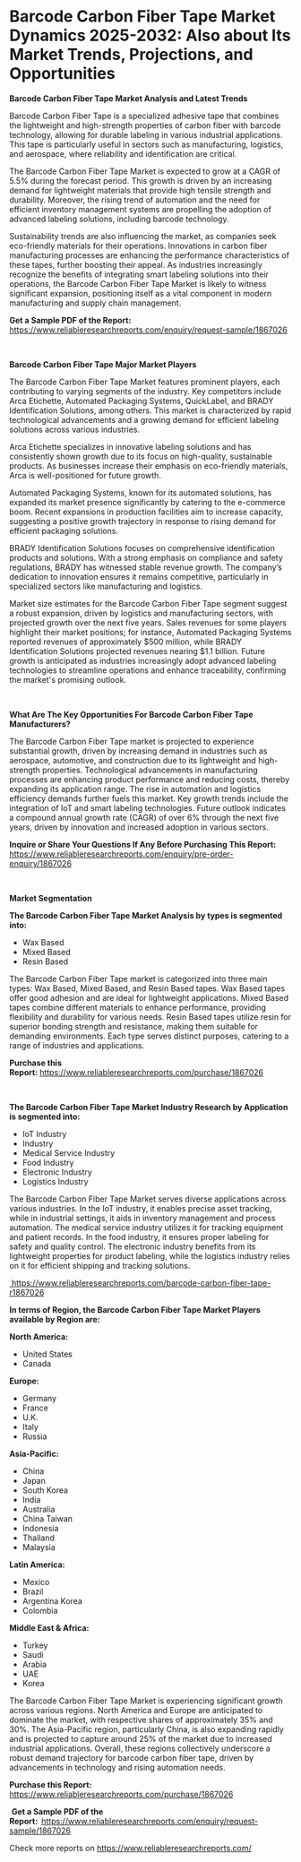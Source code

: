 <p><h1>Barcode Carbon Fiber Tape Market Dynamics 2025-2032: Also about Its Market Trends, Projections, and Opportunities</h1></p><p><strong>Barcode Carbon Fiber Tape Market Analysis and Latest Trends</strong></p>
<p><p>Barcode Carbon Fiber Tape is a specialized adhesive tape that combines the lightweight and high-strength properties of carbon fiber with barcode technology, allowing for durable labeling in various industrial applications. This tape is particularly useful in sectors such as manufacturing, logistics, and aerospace, where reliability and identification are critical.</p><p>The Barcode Carbon Fiber Tape Market is expected to grow at a CAGR of 5.5% during the forecast period. This growth is driven by an increasing demand for lightweight materials that provide high tensile strength and durability. Moreover, the rising trend of automation and the need for efficient inventory management systems are propelling the adoption of advanced labeling solutions, including barcode technology.</p><p>Sustainability trends are also influencing the market, as companies seek eco-friendly materials for their operations. Innovations in carbon fiber manufacturing processes are enhancing the performance characteristics of these tapes, further boosting their appeal. As industries increasingly recognize the benefits of integrating smart labeling solutions into their operations, the Barcode Carbon Fiber Tape Market is likely to witness significant expansion, positioning itself as a vital component in modern manufacturing and supply chain management.</p></p>
<p><strong>Get a Sample PDF of the Report:&nbsp;</strong> <a href="https://www.reliableresearchreports.com/enquiry/request-sample/1867026?utm_campaign=3325&utm_medium=2&utm_source=Github&utm_content=ia&utm_term=03042025&utm_id=barcode-carbon-fiber-tape">https://www.reliableresearchreports.com/enquiry/request-sample/1867026</a></p>
<p>&nbsp;</p>
<p><strong>Barcode Carbon Fiber Tape Major Market Players</strong></p>
<p><p>The Barcode Carbon Fiber Tape Market features prominent players, each contributing to varying segments of the industry. Key competitors include Arca Etichette, Automated Packaging Systems, QuickLabel, and BRADY Identification Solutions, among others. This market is characterized by rapid technological advancements and a growing demand for efficient labeling solutions across various industries.</p><p>Arca Etichette specializes in innovative labeling solutions and has consistently shown growth due to its focus on high-quality, sustainable products. As businesses increase their emphasis on eco-friendly materials, Arca is well-positioned for future growth. </p><p>Automated Packaging Systems, known for its automated solutions, has expanded its market presence significantly by catering to the e-commerce boom. Recent expansions in production facilities aim to increase capacity, suggesting a positive growth trajectory in response to rising demand for efficient packaging solutions.</p><p>BRADY Identification Solutions focuses on comprehensive identification products and solutions. With a strong emphasis on compliance and safety regulations, BRADY has witnessed stable revenue growth. The company’s dedication to innovation ensures it remains competitive, particularly in specialized sectors like manufacturing and logistics.</p><p>Market size estimates for the Barcode Carbon Fiber Tape segment suggest a robust expansion, driven by logistics and manufacturing sectors, with projected growth over the next five years. Sales revenues for some players highlight their market positions; for instance, Automated Packaging Systems reported revenues of approximately $500 million, while BRADY Identification Solutions projected revenues nearing $1.1 billion. Future growth is anticipated as industries increasingly adopt advanced labeling technologies to streamline operations and enhance traceability, confirming the market's promising outlook.</p></p>
<p>&nbsp;</p>
<p><strong>What Are The Key Opportunities For Barcode Carbon Fiber Tape Manufacturers?</strong></p>
<p><p>The Barcode Carbon Fiber Tape market is projected to experience substantial growth, driven by increasing demand in industries such as aerospace, automotive, and construction due to its lightweight and high-strength properties. Technological advancements in manufacturing processes are enhancing product performance and reducing costs, thereby expanding its application range. The rise in automation and logistics efficiency demands further fuels this market. Key growth trends include the integration of IoT and smart labeling technologies. Future outlook indicates a compound annual growth rate (CAGR) of over 6% through the next five years, driven by innovation and increased adoption in various sectors.</p></p>
<p><strong>Inquire or Share Your Questions If Any Before Purchasing This Report:</strong> <a href="https://www.reliableresearchreports.com/enquiry/pre-order-enquiry/1867026?utm_campaign=3325&utm_medium=2&utm_source=Github&utm_content=ia&utm_term=03042025&utm_id=barcode-carbon-fiber-tape">https://www.reliableresearchreports.com/enquiry/pre-order-enquiry/1867026</a></p>
<p>&nbsp;</p>
<p><strong>Market Segmentation</strong></p>
<p><strong>The Barcode Carbon Fiber Tape Market Analysis by types is segmented into:</strong></p>
<p><ul><li>Wax Based</li><li>Mixed Based</li><li>Resin Based</li></ul></p>
<p><p>The Barcode Carbon Fiber Tape market is categorized into three main types: Wax Based, Mixed Based, and Resin Based tapes. Wax Based tapes offer good adhesion and are ideal for lightweight applications. Mixed Based tapes combine different materials to enhance performance, providing flexibility and durability for various needs. Resin Based tapes utilize resin for superior bonding strength and resistance, making them suitable for demanding environments. Each type serves distinct purposes, catering to a range of industries and applications.</p></p>
<p><strong>Purchase this Report:&nbsp;</strong><a href="https://www.reliableresearchreports.com/purchase/1867026?utm_campaign=3325&utm_medium=2&utm_source=Github&utm_content=ia&utm_term=03042025&utm_id=barcode-carbon-fiber-tape">https://www.reliableresearchreports.com/purchase/1867026</a></p>
<p>&nbsp;</p>
<p><strong>The Barcode Carbon Fiber Tape Market Industry Research by Application is segmented into:</strong></p>
<p><ul><li>IoT Industry</li><li>Industry</li><li>Medical Service Industry</li><li>Food Industry</li><li>Electronic Industry</li><li>Logistics Industry</li></ul></p>
<p><p>The Barcode Carbon Fiber Tape Market serves diverse applications across various industries. In the IoT industry, it enables precise asset tracking, while in industrial settings, it aids in inventory management and process automation. The medical service industry utilizes it for tracking equipment and patient records. In the food industry, it ensures proper labeling for safety and quality control. The electronic industry benefits from its lightweight properties for product labeling, while the logistics industry relies on it for efficient shipping and tracking solutions.</p></p>
<p><a href="https://www.reliableresearchreports.com/barcode-carbon-fiber-tape-r1867026?utm_campaign=3325&utm_medium=2&utm_source=Github&utm_content=ia&utm_term=03042025&utm_id=barcode-carbon-fiber-tape">&nbsp;https://www.reliableresearchreports.com/barcode-carbon-fiber-tape-r1867026</a></p>
<p><strong>In terms of Region, the Barcode Carbon Fiber Tape Market Players available by Region are:</strong></p>
<p>
    <p> <strong> North America: </strong>
        <ul>
            <li>United States</li>
            <li>Canada</li>
        </ul>
        </p> 
    <p> <strong> Europe: </strong>
        <ul>
            <li>Germany</li>
            <li>France</li>
            <li>U.K.</li>
            <li>Italy</li>
            <li>Russia</li>
        </ul>
        </p> 
    <p> <strong> Asia-Pacific: </strong>
        <ul>
            <li>China</li>
            <li>Japan</li>
            <li>South Korea</li>
            <li>India</li>
            <li>Australia</li>
            <li>China Taiwan</li>
            <li>Indonesia</li>
            <li>Thailand</li>
            <li>Malaysia</li>
        </ul>
        </p> 
    <p> <strong> Latin America: </strong>
        <ul>
            <li>Mexico</li>
            <li>Brazil</li>
            <li>Argentina Korea</li>
            <li>Colombia</li>
        </ul>
        </p> 
    <p> <strong> Middle East & Africa: </strong>
        <ul>
            <li>Turkey</li>
            <li>Saudi</li>
            <li>Arabia</li>
            <li>UAE</li>
            <li>Korea</li>
        </ul>
    </p>
    </p>
<p><p>The Barcode Carbon Fiber Tape Market is experiencing significant growth across various regions. North America and Europe are anticipated to dominate the market, with respective shares of approximately 35% and 30%. The Asia-Pacific region, particularly China, is also expanding rapidly and is projected to capture around 25% of the market due to increased industrial applications. Overall, these regions collectively underscore a robust demand trajectory for barcode carbon fiber tape, driven by advancements in technology and rising automation needs.</p></p>
<p><strong>Purchase this Report: </strong><a href="https://www.reliableresearchreports.com/purchase/1867026?utm_campaign=3325&utm_medium=2&utm_source=Github&utm_content=ia&utm_term=03042025&utm_id=barcode-carbon-fiber-tape">https://www.reliableresearchreports.com/purchase/1867026</a></p>
<p>&nbsp;<strong>Get a Sample PDF of the Report:&nbsp;&nbsp;</strong><a href="https://www.reliableresearchreports.com/enquiry/request-sample/1867026?utm_campaign=3325&utm_medium=2&utm_source=Github&utm_content=ia&utm_term=03042025&utm_id=barcode-carbon-fiber-tape">https://www.reliableresearchreports.com/enquiry/request-sample/1867026</a></p>
<p><strong></strong></p>
<p>Check more reports on <a href="https://www.reliableresearchreports.com/?utm_campaign=3325&utm_medium=2&utm_source=Github&utm_content=ia&utm_term=03042025&utm_id=barcode-carbon-fiber-tape">https://www.reliableresearchreports.com/</a></p>
